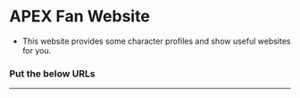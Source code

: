 # APEX Fan Website

- This website provides some character profiles and show useful websites for you.

### Put the below URLs

---
